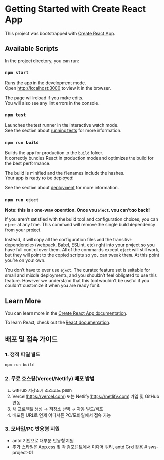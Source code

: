 # Getting Started with Create React App

This project was bootstrapped with [Create React App](https://github.com/facebook/create-react-app).

## Available Scripts

In the project directory, you can run:

### `npm start`

Runs the app in the development mode.\
Open [http://localhost:3000](http://localhost:3000) to view it in the browser.

The page will reload if you make edits.\
You will also see any lint errors in the console.

### `npm test`

Launches the test runner in the interactive watch mode.\
See the section about [running tests](https://facebook.github.io/create-react-app/docs/running-tests) for more information.

### `npm run build`

Builds the app for production to the `build` folder.\
It correctly bundles React in production mode and optimizes the build for the best performance.

The build is minified and the filenames include the hashes.\
Your app is ready to be deployed!

See the section about [deployment](https://facebook.github.io/create-react-app/docs/deployment) for more information.

### `npm run eject`

**Note: this is a one-way operation. Once you `eject`, you can’t go back!**

If you aren’t satisfied with the build tool and configuration choices, you can `eject` at any time. This command will remove the single build dependency from your project.

Instead, it will copy all the configuration files and the transitive dependencies (webpack, Babel, ESLint, etc) right into your project so you have full control over them. All of the commands except `eject` will still work, but they will point to the copied scripts so you can tweak them. At this point you’re on your own.

You don’t have to ever use `eject`. The curated feature set is suitable for small and middle deployments, and you shouldn’t feel obligated to use this feature. However we understand that this tool wouldn’t be useful if you couldn’t customize it when you are ready for it.

## Learn More

You can learn more in the [Create React App documentation](https://facebook.github.io/create-react-app/docs/getting-started).

To learn React, check out the [React documentation](https://reactjs.org/).

## 배포 및 접속 가이드

### 1. 정적 파일 빌드

```bash
npm run build
```

### 2. 무료 호스팅(Vercel/Netlify) 배포 방법
1. GitHub 저장소에 소스코드 push
2. Vercel(https://vercel.com) 또는 Netlify(https://netlify.com) 가입 및 GitHub 연동
3. 새 프로젝트 생성 → 저장소 선택 → 자동 빌드/배포
4. 배포된 URL로 언제 어디서든 PC/모바일에서 접속 가능

### 3. 모바일/PC 반응형 지원
- antd 기반으로 대부분 반응형 지원
- 추가 스타일은 App.css 및 각 컴포넌트에서 미디어 쿼리, antd Grid 활용
#   s w s - p r o j e c t - 0 1  
 